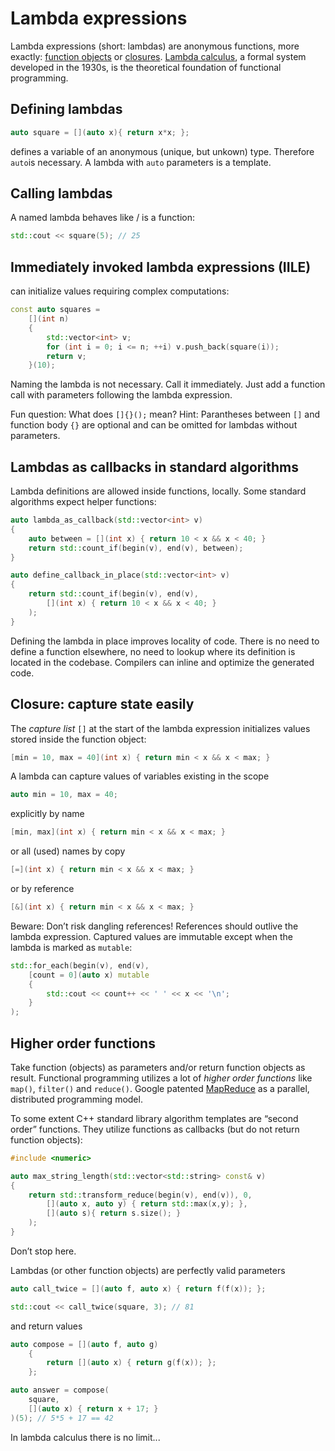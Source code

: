 # Lambda expressions

Lambda expressions (short: lambdas) are anonymous functions, more exactly: 
[function objects](35_overloading_operators.md#Function-objects) or 
[closures](https://en.wikipedia.org/wiki/Closure_(computer_programming)). 
[Lambda calculus](https://en.wikipedia.org/wiki/Lambda_calculus), a formal system developed in the 1930s, is the theoretical foundation of functional programming. 

## Defining lambdas

```cpp
auto square = [](auto x){ return x*x; };
```

defines a variable of an anonymous (unique, but unkown) type. Therefore `auto`is necessary. A lambda with `auto` parameters is a template.

## Calling lambdas

A named lambda behaves like / is a function:

```cpp
std::cout << square(5); // 25
```

## Immediately invoked lambda expressions (IILE)

can initialize values requiring complex computations: 

```cpp
const auto squares =
	[](int n)
	{
		std::vector<int> v;
		for (int i = 0; i <= n; ++i) v.push_back(square(i)); 
		return v;
	}(10);
```

Naming the lambda is not necessary. Call it immediately. Just add a function call with parameters following the lambda expression. 

Fun question: What does `[]{}();` mean? Hint: Parantheses between `[]` and function body `{}` are optional and can be omitted for lambdas without parameters. 

## Lambdas as callbacks in standard algorithms

Lambda definitions are allowed inside functions, locally. Some standard algorithms expect helper functions:

```cpp
auto lambda_as_callback(std::vector<int> v)
{
	auto between = [](int x) { return 10 < x && x < 40; }
	return std::count_if(begin(v), end(v), between);
}

auto define_callback_in_place(std::vector<int> v)
{
	return std::count_if(begin(v), end(v), 
		[](int x) { return 10 < x && x < 40; }
	);
}
```

Defining the lambda in place improves locality of code. There is no need to define a function elsewhere, no need to lookup where its definition is located in the codebase. Compilers can inline and optimize the generated code.

## Closure: capture state easily

The *capture list* `[]` at the start of the lambda expression initializes values stored inside the function object:  

```cpp
[min = 10, max = 40](int x) { return min < x && x < max; }
```

A lambda can capture values of variables existing in the scope

```cpp
auto min = 10, max = 40;
```

explicitly by name

```cpp
[min, max](int x) { return min < x && x < max; }
```

or all (used) names by copy

```cpp
[=](int x) { return min < x && x < max; }
```

or by reference

```cpp
[&](int x) { return min < x && x < max; }
```

Beware: Don’t risk dangling references! References should outlive the lambda expression. Captured values are immutable except when the lambda is marked as `mutable`:

```cpp
std::for_each(begin(v), end(v),
	[count = 0](auto x) mutable
	{
		std::cout << count++ << ' ' << x << '\n';		 
	}
);
```

## Higher order functions

Take function (objects) as parameters and/or return function objects as result. Functional programming utilizes a lot of *higher order functions* like `map()`, `filter()` and `reduce()`. Google patented [MapReduce](https://en.wikipedia.org/wiki/MapReduce) as a parallel, distributed programming model.

To some extent C++ standard library algorithm templates are “second order” functions. They utilize functions as callbacks (but do not return function objects):

```cpp
#include <numeric>

auto max_string_length(std::vector<std::string> const& v)
{
	return std::transform_reduce(begin(v), end(v)), 0,
		[](auto x, auto y) { return std::max(x,y); },
		[](auto s){ return s.size(); }
	);
}
```

Don’t stop here.

Lambdas (or other function objects) are perfectly valid parameters

```cpp
auto call_twice = [](auto f, auto x) { return f(f(x)); };

std::cout << call_twice(square, 3); // 81 
```

and return values

```cpp
auto compose = [](auto f, auto g)
	{
		return [](auto x) { return g(f(x)); };
	};

auto answer = compose(
	square,
	[](auto x) { return x + 17; }		
)(5); // 5*5 + 17 == 42
```

In lambda calculus there is no limit...